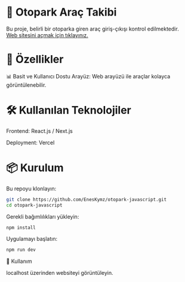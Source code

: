 # 📢 Otopark Araç Takibi

Bu proje, belirli bir otoparka giren araç giriş-çıkışı kontrol edilmektedir.   
[Web sitesini açmak için tıklayınız.](https://otoparkyonetim.vercel.app/)
# 🚀 Özellikler

📊 Basit ve Kullanıcı Dostu Arayüz: Web arayüzü ile araçlar kolayca görüntülenebilir.

# 🛠 Kullanılan Teknolojiler

Frontend: React.js / Next.js

Deployment: Vercel

# 📦 Kurulum

Bu repoyu klonlayın:

```bash
git clone https://github.com/EnesKymz/otopark-javascript.git
cd otopark-javascript
```
Gerekli bağımlılıkları yükleyin:

```bash
npm install
```


Uygulamayı başlatın:
```bash
npm run dev
```

📌 Kullanım

localhost üzerinden websiteyi görüntüleyin.


